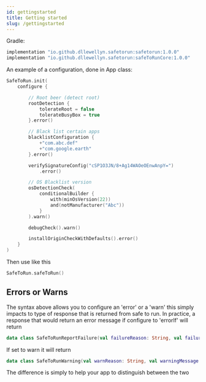 ```yaml
---
id: gettingstarted 
title: Getting started 
slug: /gettingstarted
---
```


Gradle:

```groovy
implementation "io.github.dllewellyn.safetorun:safetorun:1.0.0"
implementation "io.github.dllewellyn.safetorun:safeToRunCore:1.0.0"
```

An example of a configuration, done in App class:

```kotlin
SafeToRun.init(
    configure {

        // Root beer (detect root)
        rootDetection {
            tolerateRoot = false
            tolerateBusyBox = true
        }.error()

        // Black list certain apps
        blacklistConfiguration {
            +"com.abc.def"
            +"com.google.earth"
        }.error()

        verifySignatureConfig("cSP1O3JN/8+Ag14WAOeOEnwAnpY=")
            .error()

        // OS Blacklist version
        osDetectionCheck(
            conditionalBuilder {
                with(minOsVersion(22))
                and(notManufacturer("Abc"))
            }
        ).warn()

        debugCheck().warn()

        installOriginCheckWithDefaults().error()
    }
)
```

Then use like this

```kotlin
SafeToRun.safeToRun()
```

## Errors or Warns

The syntax above allows you to configure an 'error' or a 'warn' this simply impacts to type of response that is returned
from safe to run. In practice, a response that would return an error message if configure to 'errorIf' will return

```kotlin 
data class SafeToRunReportFailure(val failureReason: String, val failureMessage: String) : SafeToRunReport()
```

If set to warn it will return

```kotlin
data class SafeToRunWarning(val warnReason: String, val warningMessage: String) : SafeToRunReport()
```

The difference is simply to help your app to distinguish between the two